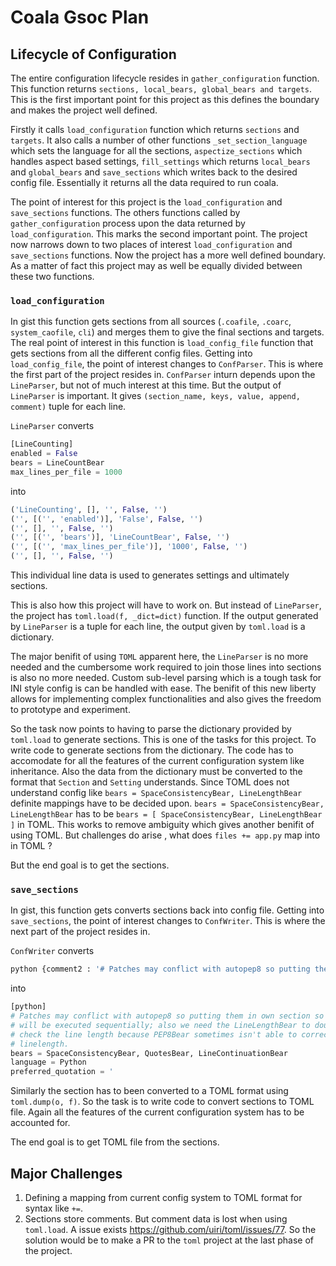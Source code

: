 # Coala Gsoc Plan


## Lifecycle of Configuration

The entire configuration lifecycle resides in `gather_configuration` function. This function returns `sections, local_bears, global_bears and targets`. This is the first important point for this project as this defines the boundary and makes the project well defined.

Firstly it calls `load_configuration` function which returns `sections` and `targets`. It also calls a number of other functions `_set_section_language` which sets the language for all the sections, `aspectize_sections` which handles aspect based settings, `fill_settings` which returns `local_bears` and `global_bears` and `save_sections` which writes back to the desired config file. Essentially it returns all the data required to run coala. 

The point of interest for this project is the `load_configuration` and `save_sections` functions. The others functions called by `gather_configuration` process upon the data returned by `load_configuration`. This marks the second important point. The project now narrows down to two places of interest `load_configuration` and `save_sections` functions. Now the project has a more well defined boundary. As a matter of fact this project may as well be equally divided between these two functions.

### `load_configuration`
In gist this function gets sections from all sources (`.coafile`, `.coarc`, `system_caofile`, `cli`) and merges them to give the final sections and targets. The real point of interest in this function is `load_config_file` function that gets sections from all the different config files. Getting into `load_config_file`, the point of interest changes to `ConfParser`. This is where the first part of the project resides in. 
`ConfParser` inturn depends upon the `LineParser`, but not of much interest at this time. But the output of `LineParser` is important. It gives `(section_name, keys, value, append, comment)` tuple for each line. 

`LineParser` converts 

```python
[LineCounting]
enabled = False
bears = LineCountBear
max_lines_per_file = 1000
```
into 

```python
('LineCounting', [], '', False, '')
('', [('', 'enabled')], 'False', False, '')
('', [], '', False, '')
('', [('', 'bears')], 'LineCountBear', False, '')
('', [('', 'max_lines_per_file')], '1000', False, '')
('', [], '', False, '')
```
This individual line data is used to generates settings and ultimately sections. 

This is also how this project will have to work on. But instead of `LineParser`, the project has `toml.load(f, _dict=dict)` function. If the output generated by `LineParser` is a tuple for each line, the output given by `toml.load` is a dictionary.

The major benifit of using `TOML` apparent here, the `LineParser` is no more needed and the cumbersome work required to join those lines into sections is also no more needed. Custom sub-level parsing which is a tough task for INI style config is can be handled with ease. The benifit of this new liberty allows for implementing complex functionalities and also gives the freedom to prototype and experiment.

So the task now points to having to parse the dictionary provided by `toml.load` to generate sections. This is one of the tasks for this project. 
To write code to generate sections from the dictionary. The code has to accomodate for all the features of the current configuration system like inheritance. Also the data from the dictionary must be converted to the format that `Section` and `Setting` understands. 
Since TOML does not understand config like `bears = SpaceConsistencyBear, LineLengthBear` definite mappings have to be decided upon. `bears = SpaceConsistencyBear, LineLengthBear` has to be `bears = [ SpaceConsistencyBear, LineLengthBear ]` in TOML. This works to remove ambiguity which gives another benifit of using TOML. But challenges do arise , what does `files += app.py` map into in TOML ?

But the end goal is to get the sections.


### `save_sections` 
In gist, this function gets converts sections back into config file. Getting into `save_sections`, the point of interest changes to `ConfWriter`. This is where the next part of the project resides in.

`ConfWriter` converts 
```python
python {comment2 : '# Patches may conflict with autopep8 so putting them in own section so they', comment3 : '# will be executed sequentially; also we need the LineLengthBear to double', comment4 : "# check the line length because PEP8Bear sometimes isn't able to correct the", comment5 : '# linelength.', bears : 'SpaceConsistencyBear, QuotesBear, LineContinuationBear', language : 'Python', preferred_quotation : "'", comment6 : '', default_actions : '**: ApplyPatchAction', comment7 : ''}
```
into 

```python
[python]
# Patches may conflict with autopep8 so putting them in own section so they
# will be executed sequentially; also we need the LineLengthBear to double
# check the line length because PEP8Bear sometimes isn't able to correct the
# linelength.
bears = SpaceConsistencyBear, QuotesBear, LineContinuationBear
language = Python
preferred_quotation = '
```
Similarly the section has to been converted to a TOML format using `toml.dump(o, f)`. So the task is to write code to convert sections to TOML file. Again all the features of the current configuration system has to be accounted for. 

The end goal is to get TOML file from the sections.



## Major Challenges 
1. Defining a mapping from current config system to TOML format for syntax like `+=`.
2. Sections store comments. But comment data is lost when using `toml.load`. A issue exists https://github.com/uiri/toml/issues/77. So the solution would be to make a PR to the `toml` project at the last phase of the project. 




